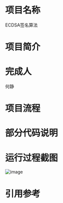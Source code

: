 # 项目名称
ECDSA签名算法
# 项目简介

# 完成人
何静
# 项目流程
# 部分代码说明
# 运行过程截图

![image](https://user-images.githubusercontent.com/104714591/181490089-c5fd3928-4e63-4de1-a3a5-b0d882dc4257.png)
# 引用参考
